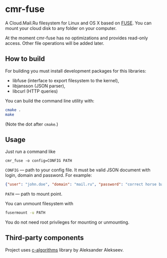 cmr-fuse
========

A Cloud.Mail.Ru filesystem for Linux and OS X based on [FUSE](https://en.wikipedia.org/wiki/Filesystem_in_Userspace).
You can mount your cloud disk to any folder on your computer.

At the moment cmr-fuse has no optimizations and provides read-only access. Other file operations will be added later.

How to build
------------

For building you must install development packages for this libraries:
- libfuse (interface to export filesystem to the kernel),
- libjansson (JSON parser),
- libcurl (HTTP queries)

You can build the command line utility with:
```bash
cmake .
make
```

(Note the dot after `cmake`.)

Usage
-----

Just run a command like
```
cmr_fuse -o config=CONFIG PATH
```

`CONFIG` — path to your config file. It must be valid JSON document with login, domain and password. For example:

```json
{"user": "john.doe", "domain": "mail.ru", "password": "correct horse battery staple"}
```

`PATH` — path to mount point.

You can unmount filesystem with
```bash
fusermount -u PATH
```

You do not need root privileges for mounting or unmounting.

Third-party components
----------------------

Project uses [c-algorithms](https://github.com/afiskon/c-algorithms) library by Aleksander Alekseev.
